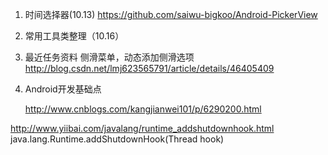 1. 时间选择器(10.13)
https://github.com/saiwu-bigkoo/Android-PickerView
2. 常用工具类整理（10.16）

3. 最近任务资料
	侧滑菜单，动态添加侧滑选项
	http://blog.csdn.net/lmj623565791/article/details/46405409

4. Android开发基础点

	http://www.cnblogs.com/kangjianwei101/p/6290200.html


http://www.yiibai.com/javalang/runtime_addshutdownhook.html
java.lang.Runtime.addShutdownHook(Thread hook)
